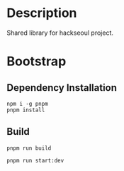# Description

Shared library for hackseoul project.

# Bootstrap

## Dependency Installation

```
npm i -g pnpm
pnpm install
```

## Build

```
pnpm run build
```

```
pnpm run start:dev
```
